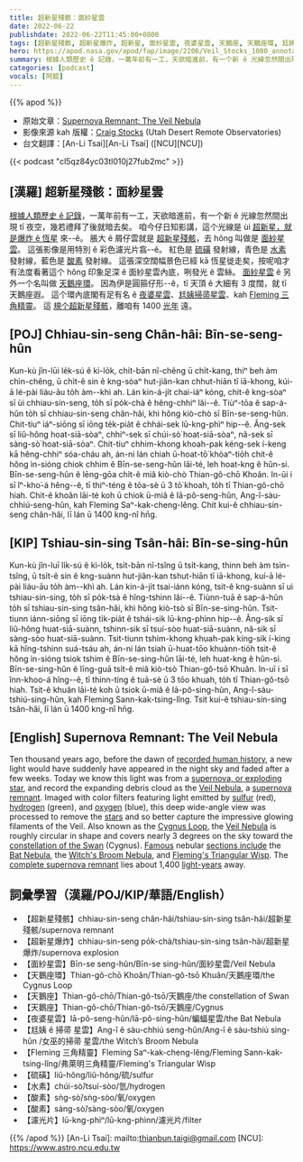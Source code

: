 ```yaml
---
title: 超新星殘骸：面紗星雲
date: 2022-06-22
publishdate: 2022-06-22T11:45:00+0800
tags: [超新星殘骸, 超新星爆炸, 超新星, 面紗星雲, 夜婆星雲, 天鵝座, 天鵝座環, 尪姨 ê 掃帚星雲, Fleming 三角精靈, 硫磺, 水素, 酸素, 濾光片]
hero: https://apod.nasa.gov/apod/fap/image/2206/Veil_Stocks_1080_annotated.jpg
summary: 根據人類歷史 ê 記錄，一萬年前有一工，天欲暗進前，有一个新 ê 光線忽然間出現 tī 夜空，幾若禮拜了後就暗去矣。
categories: [podcast]
vocals: [阿錕]
---
```


{{% apod %}}

- 原始文章：[Supernova Remnant: The Veil Nebula](https://apod.nasa.gov/apod/ap220622.html)
- 影像來源 kah 版權：[Craig Stocks](https://craigstocksarts.com/resume.html) (Utah Desert Remote Observatories)
- 台文翻譯：[An-Li Tsai][An-Li Tsai] ([NCU][NCU])

{{< podcast "cl5qz84yc03tl010j27fub2mc" >}}

## [漢羅] 超新星殘骸：面紗星雲
[根據人類歷史 ê 記錄][recorded human history]，一萬年前有一工，天欲暗進前，有一个新 ê 光線忽然間出現 tī 夜空，幾若禮拜了後就暗去矣。
咱今仔日知影講，這个光線是 ùi [超新星，就是爆炸 ê 恆星][supernova, or exploding star] 來--ê。
脹大 ê 屑仔雲就是 [超新星殘骸][supernova remnant]，去 hŏng 叫做是 [面紗星雲][Veil Nebula 1]。
這張影像是用特別 ê 彩色濾光片翕--ê。
紅色是 [硫磺][sulfur] 發射線，青色是 [水素][hydrogen] 發射線，藍色是 [酸素][oxygen] 發射線。
這張深空闊幅景色已經 kā 恆星徙走矣，按呢咱才有法度看著這个 hŏng 印象足深 ê 面紗星雲內底，咧發光 ê 雲絲。
[面紗星雲][Veil Nebula 2] ê 另外一个名叫做 [天鵝座環][Cygnus Loop]。
因為伊是圓箍仔形--ê，tī 天頂 ê 大細有 3 度闊，就 tī 天鵝座遐。
這个環內底閣有足有名 ê [夜婆星雲][Bat Nebula t]、[尪姨掃帚星雲][Witch's Broom Nebula]、kah [Fleming 三角精靈][Fleming's Triangular Wisp t]。
這 [規个超新星殘骸][complete supernova remnant]，離咱有 1400 [光年][light-years] 遠。


## [POJ] Chhiau-sin-seng Chân-hâi: Bīn-se-seng-hûn
Kun-kù jîn-lūi le̍k-sú ê kì-lo̍k, chi̍t-bān nî-chêng ū chi̍t-kang, thiⁿ beh àm chìn-chêng, ū chi̍t-ê sin ê kng-sòaⁿ hut-jiân-kan chhut-hiān tī iā-khong, kúi-ā lé-pài liáu-āu to̍h àm--khì ah.
Lán kin-á-ji̍t chai-iáⁿ kóng, chit-ê kng-sòaⁿ sī ùi chhiau-sin-seng, to̍h sī po̍k-chà ê hêng-chhiⁿ lâi--ê.
Tiùⁿ-tōa ê sap-á-hûn to̍h sī chhiau-sin-seng chân-hâi, khì hŏng kiò-chò sī Bīn-se-seng-hûn.
Chit-tiuⁿ iáⁿ-siōng sī iōng te̍k-pia̍t ê chhái-sek lū-kng-phìⁿ hip--ê.
Âng-sek sī liû-hông hoat-siā-sòaⁿ, chhiⁿ-sek sī chúi-sò͘ hoat-siā-sòaⁿ, nâ-sek sī sàng-sò͘ hoat-siā-sòaⁿ.
Chit-tiuⁿ chhim-khong khoah-pak kéng-sek í-keng kā hêng-chhiⁿ sóa-cháu ah, án-ni lán chiah ū-hoat-tō͘ khòaⁿ-tio̍h chit-ê hŏng ìn-sióng chiok chhim ê Bīn-se-seng-hûn lāi-té, leh hoat-kng ê hûn-si.
Bīn-se-seng-hûn ê lēng-gōa chi̍t-ê miâ kiò-chò Thian-gô-chō Khoân.
In-ūi i sī îⁿ-kho͘-á hêng--ê, tī thiⁿ-téng ê tōa-sè ū 3 tō͘ khoah, to̍h tī Thian-gô-chō hiah.
Chit-ê khoân lāi-té koh ū chiok ū-miâ ê Iā-pô-seng-hûn, Ang-î-sàu-chhiú-seng-hûn, kah Fleming Saⁿ-kak-cheng-lêng.
Chit kui-ê chhiau-sin-seng chân-hâi, lī lán ū 1400 kng-nî hn̄g.

## [KIP] Tshiau-sin-sing Tsân-hâi: Bīn-se-sing-hûn
Kun-kù jîn-luī li̍k-sú ê kì-lo̍k, tsi̍t-bān nî-tsîng ū tsi̍t-kang, thinn beh àm tsìn-tsîng, ū tsi̍t-ê sin ê kng-suànn hut-jiân-kan tshut-hiān tī iā-khong, kuí-ā lé-pài liáu-āu to̍h àm--khì ah.
Lán kin-á-ji̍t tsai-iánn kóng, tsit-ê kng-suànn sī uì tshiau-sin-sing, to̍h sī po̍k-tsà ê hîng-tshinn lâi--ê.
Tiùnn-tuā ê sap-á-hûn to̍h sī tshiau-sin-sing tsân-hâi, khì hŏng kiò-tsò sī Bīn-se-sing-hûn.
Tsit-tiunn iánn-siōng sī iōng ti̍k-pia̍t ê tshái-sik lū-kng-phìnn hip--ê.
Âng-sik sī liû-hông huat-siā-suànn, tshinn-sik sī tsuí-sòo huat-siā-suànn, nâ-sik sī sàng-sòo huat-siā-suànn.
Tsit-tiunn tshim-khong khuah-pak kíng-sik í-king kā hîng-tshinn suá-tsáu ah, án-ni lán tsiah ū-huat-tōo khuànn-tio̍h tsit-ê hŏng ìn-sióng tsiok tshim ê Bīn-se-sing-hûn lāi-té, leh huat-kng ê hûn-si.
Bīn-se-sing-hûn ê līng-guā tsi̍t-ê miâ kiò-tsò Thian-gô-tsō Khuân.
In-uī i sī înn-khoo-á hîng--ê, tī thinn-tíng ê tuā-sè ū 3 tōo khuah, to̍h tī Thian-gô-tsō hiah.
Tsit-ê khuân lāi-té koh ū tsiok ū-miâ ê Iā-pô-sing-hûn, Ang-î-sàu-tshiú-sing-hûn, kah Fleming Sann-kak-tsing-lîng.
Tsit kui-ê tshiau-sin-sing tsân-hâi, lī lán ū 1400 kng-nî hn̄g.

## [English] Supernova Remnant: The Veil Nebula
Ten thousand years ago, before the dawn of [recorded human history][recorded human history], a new light would have suddenly have appeared in the night sky and faded after a few weeks.
Today we know this light was from a [supernova, or exploding star][supernova, or exploding star], and record the expanding debris cloud as the [Veil Nebula][Veil Nebula 1], a [supernova remnant][supernova remnant].
Imaged with color filters featuring light emitted by [sulfur][sulfur] (red), [hydrogen][hydrogen] (green), and [oxygen][oxygen] (blue), this deep wide-angle view was processed to remove the [stars][stars] and so better capture the impressive glowing filaments of the Veil.
Also known as the [Cygnus Loop][Cygnus Loop], the [Veil Nebula][Veil Nebula 2] is roughly circular in shape and covers nearly 3 degrees on the sky toward the [constellation of the Swan][constellation of the Swan] (Cygnus).
[Famous][Famous] nebular [sections include][sections include] the [Bat Nebula][Bat Nebula e], the [Witch's Broom Nebula][Witch's Broom Nebula], and [Fleming's Triangular Wisp][Fleming's Triangular Wisp e].
The [complete supernova remnant][complete supernova remnant] lies about 1,400 [light-years][light-years] away.


## 詞彙學習（漢羅/POJ/KIP/華語/English）
- 【超新星殘骸】chhiau-sin-seng chân-hâi/tshiau-sin-sing tsân-hâi/超新星殘骸/supernova remnant
- 【超新星爆炸】chhiau-sin-seng po̍k-chà/tshiau-sin-sing tsân-hâi/超新星爆炸/supernova explosion
- 【面紗星雲】Bīn-se seng-hûn/Bīn-se sing-hûn/面紗星雲/Veil Nebula
- 【天鵝座環】Thian-gô-chō Khoân/Thian-gô-tsō Khuân/天鵝座環/the Cygnus Loop
- 【天鵝座】Thian-gô-chō/Thian-gô-tsō/天鵝座/the constellation of Swan
- 【天鵝座】Thian-gô-chō/Thian-gô-tsō/天鵝座/Cygnus
- 【夜婆星雲】Iā-pô-seng-hûn/Iā-pô-sing-hûn/蝙蝠星雲/the Bat Nebula
- 【尪姨 ê 掃帚 星雲】Ang-î ê sàu-chhiú seng-hûn/Ang-î ê sàu-tshiú sing-hûn /女巫的掃帚 星雲/the Witch’s Broom Nebula
- 【Fleming 三角精靈】Fleming Saⁿ-kak-cheng-lêng/Fleming Sann-kak-tsing-lîng/弗萊明三角精靈/Fleming's Triangular Wisp
- 【硫磺】liû-hông/liû-hông/硫/sulfur
- 【水素】chúi-sò͘/tsuí-sòo/氫/hydrogen
- 【酸素】sǹg-sò͘/sǹg-sòo/氧/oxygen
- 【酸素】sàng-sò͘/sàng-sòo/氧/oxygen
- 【濾光片】lū-kng-phìⁿ/lū-kng-phìnn/濾光片/filter

{{% /apod %}}
[An-Li Tsai]: mailto:thianbun.taigi@gmail.com
[NCU]: https://www.astro.ncu.edu.tw

[copyright]: https://apod.nasa.gov/apod/fap/lib/about_apod.html#srapply

[recorded human history]:https://en.wikipedia.org/wiki/Recorded_history
[supernova, or exploding star]:https://chandra.harvard.edu/xray_sources/supernovas.html
[Veil Nebula 1]:https://apod.nasa.gov/apod/ap121126.html
[supernova remnant]:https://en.wikipedia.org/wiki/List_of_supernova_remnants
[sulfur]:https://periodic.lanl.gov/16.shtml
[hydrogen]:https://periodic.lanl.gov/1.shtml
[oxygen]:https://periodic.lanl.gov/8.shtml
[stars]:https://science.nasa.gov/astrophysics/focus-areas/how-do-stars-form-and-evolve
[Cygnus Loop]:https://en.wikipedia.org/wiki/Cygnus_Loop
[Veil Nebula 2]:https://en.wikipedia.org/wiki/Veil_Nebula
[constellation of the Swan]:https://en.wikipedia.org/wiki/Cygnus_(constellation)
[Famous]:https://mir-s3-cdn-cf.behance.net/project_modules/max_1200/98880a65948559.5b05916bdc9e3.jpg
[sections include]:https://en.wikipedia.org/wiki/Veil_Nebula#/media/File:Cygnus_Loop_Labeled.png
[Bat Nebula e]:https://apod.nasa.gov/apod/ap211027.html
[Bat Nebula t]:https://apod.tw/daily/20211027/
[Witch's Broom Nebula]:https://apod.nasa.gov/apod/ap180408.html
[Fleming's Triangular Wisp e]:https://apod.nasa.gov/apod/ap210727.html
[Fleming's Triangular Wisp t]:https://apod.tw/apod/20210727/
[complete supernova remnant]:https://youtu.be/rsqZlXREz2E
[light-years]:https://starchild.gsfc.nasa.gov/docs/StarChild/questions/question19.html
